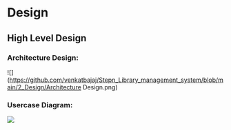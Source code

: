 # Design

## High Level Design 

### Architecture Design:

![](https://github.com/venkatbajaj/Stepn_Library_management_system/blob/main/2_Design/Architecture Design.png)

### Usercase Diagram:

![](https://github.com/venkatbajaj/Stepn_Library_management_system/blob/main/2_Design/usecasediagram.png)
